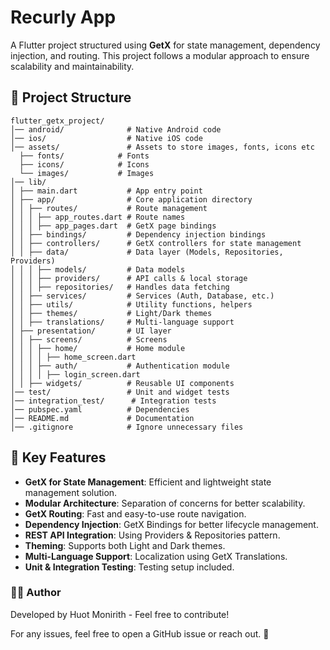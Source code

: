 # Recurly App

A Flutter project structured using **GetX** for state management, dependency injection, and routing. This project follows a modular approach to ensure scalability and maintainability.

## 📂 Project Structure
```
flutter_getx_project/
│── android/              # Native Android code
│── ios/                  # Native iOS code
│── assets/               # Assets to store images, fonts, icons etc
  ├── fonts/            # Fonts
  ├── icons/            # Icons
  └── images/           # Images
│── lib/
│ ├── main.dart           # App entry point
│ ├── app/                # Core application directory
│ │ ├── routes/           # Route management
│ │ │ ├── app_routes.dart # Route names
│ │ │ ├── app_pages.dart  # GetX page bindings
│ │ ├── bindings/         # Dependency injection bindings
│ │ ├── controllers/      # GetX controllers for state management
│ │ ├── data/             # Data layer (Models, Repositories, Providers)
│ │ │ ├── models/         # Data models
│ │ │ ├── providers/      # API calls & local storage
│ │ │ ├── repositories/   # Handles data fetching
│ │ ├── services/         # Services (Auth, Database, etc.)
│ │ ├── utils/            # Utility functions, helpers
│ │ ├── themes/           # Light/Dark themes
│ │ ├── translations/     # Multi-language support
│ ├── presentation/       # UI layer
│ │ ├── screens/          # Screens
│ │ │ ├── home/           # Home module
│ │ │ │ ├── home_screen.dart
│ │ │ ├── auth/           # Authentication module
│ │ │ │ ├── login_screen.dart
│ │ ├── widgets/          # Reusable UI components
│── test/                 # Unit and widget tests
│── integration_test/      # Integration tests
│── pubspec.yaml          # Dependencies
│── README.md             # Documentation
│── .gitignore            # Ignore unnecessary files
```

## 📌 Key Features

- **GetX for State Management**: Efficient and lightweight state management solution.
- **Modular Architecture**: Separation of concerns for better scalability.
- **GetX Routing**: Fast and easy-to-use route navigation.
- **Dependency Injection**: GetX Bindings for better lifecycle management.
- **REST API Integration**: Using Providers & Repositories pattern.
- **Theming**: Supports both Light and Dark themes.
- **Multi-Language Support**: Localization using GetX Translations.
- **Unit & Integration Testing**: Testing setup included.


### 👨‍💻 Author

Developed by Huot Monirith - Feel free to contribute!

For any issues, feel free to open a GitHub issue or reach out. 🚀

